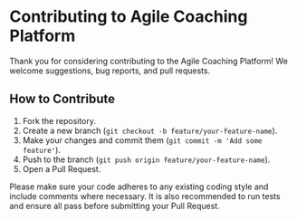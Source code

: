 # Contributing to Agile Coaching Platform

Thank you for considering contributing to the Agile Coaching Platform! We welcome suggestions, bug reports, and pull requests.

## How to Contribute
1. Fork the repository.
2. Create a new branch (`git checkout -b feature/your-feature-name`).
3. Make your changes and commit them (`git commit -m 'Add some feature'`).
4. Push to the branch (`git push origin feature/your-feature-name`).
5. Open a Pull Request.

Please make sure your code adheres to any existing coding style and include comments where necessary. It is also recommended to run tests and ensure all pass before submitting your Pull Request.